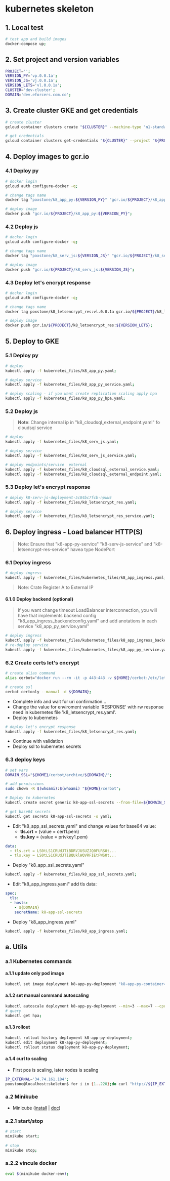 # kubernetes skeleton


## 1. Local test
```bash
# test app and build images
docker-compose up;
```


## 2. Set project and version variables
```bash
PROJECT='';
VERSION_PY='vp.0.0.1a';
VERSION_JS='vj.0.0.1a';
VERSION_LETS='vl.0.0.1a';
CLUSTER='dev-cluster';
DOMAIN='dev.eforcers.com.co';
```


## 3. Create cluster GKE and get credentials
```bash
# create cluster
gcloud container clusters create "${CLUSTER}" --machine-type 'n1-standard-1' --num-nodes=3 --disk-size "100" --preemptible  --enable-autorepair  --project "${PROJECT}" -q;

# get credentials
gcloud container clusters get-credentials "${CLUSTER}" --project "${PROJECT}";
```


## 4. Deploy images to gcr.io

### 4.1 Deploy py
```bash
# docker login
gcloud auth configure-docker -q;

# change tags name
docker tag "poxstone/k8_app_py:${VERSION_PY}" "gcr.io/${PROJECT}/k8_app_py:${VERSION_PY}";

# deploy image
docker push "gcr.io/${PROJECT}/k8_app_py:${VERSION_PY}";
```

### 4.2 Deploy js
```bash
# docker login
gcloud auth configure-docker -q;

# change tags name
docker tag "poxstone/k8_serv_js:${VERSION_JS}" "gcr.io/${PROJECT}/k8_serv_js:${VERSION_JS}";

# deploy image
docker push "gcr.io/${PROJECT}/k8_serv_js:${VERSION_JS}";
```

### 4.3 Deploy let's encrypt response
```bash
# docker login
gcloud auth configure-docker -q;

# change tags name
docker tag poxstone/k8_letsencrypt_res:vl.0.0.1a gcr.io/${PROJECT}/k8_letsencrypt_res:${VERSION_LETS};

# deploy image
docker push gcr.io/${PROJECT}/k8_letsencrypt_res:${VERSION_LETS};
```


## 5. Deploy to GKE

### 5.1 Deploy py
```bash
# deploy 
kubectl apply -f kubernetes_files/k8_app_py.yaml;

# deploy service
kubectl apply -f kubernetes_files/k8_app_py_service.yaml;

# deploy scaling - if you want create replication scaling apply hpa
kubectl apply -f kubernetes_files/k8_app_py_hpa.yaml;
```

### 5.2 Deploy js
> **Note**: Change internal ip in "k8_cloudsql_external_endpoint.yaml" fo cloudsql service

```bash
# deploy 
kubectl apply -f kubernetes_files/k8_serv_js.yaml;

# deploy service
kubectl apply -f kubernetes_files/k8_serv_js_service.yaml;

# deploy endpoints/service  external
kubectl apply -f kubernetes_files/k8_cloudsql_external_service.yaml;
kubectl apply -f kubernetes_files/k8_cloudsql_external_endpoint.yaml;
```

### 5.3 Deploy let's encrypt response
```bash
# deploy k8-serv-js-deployment-5c84bc7fcb-npwwz
kubectl apply -f kubernetes_files/k8_letsencrypt_res.yaml;

# deploy service
kubectl apply -f kubernetes_files/k8_letsencrypt_res_service.yaml;
```


## 6. Deploy ingress - Load balancer HTTP(S)

> Note: Ensure that "k8-app-py-service" "k8-serv-js-service" and "k8-letsencrypt-res-service" havea type NodePort

### 6.1 Deploy ingress
```bash
# deploy ingress
kubectl apply -f kubernetes_files/kubernetes_files/k8_app_ingress.yaml;
```
> Note: Crate Register A to External IP 

#### 6.1.0 Deploy backend (optional)
> If you want change timeout LoadBalancer interconnection, you will have that implements backend config "k8_app_ingress_backendconfig.yaml" and add anotations in each service "k8_app_py_service.yaml"
```bash
# deploy ingress
kubectl apply -f kubernetes_files/kubernetes_files/k8_app_ingress_backendconfig.yaml;
# re-deploy service
kubectl apply -f kubernetes_files/kubernetes_files/k8_app_py_service.yaml;
```

### 6.2 Create certs let's encrypt
```bash
# create alias command
alias cerbot="docker run --rm -it -p 443:443 -v ${HOME}/cerbot:/etc/letsencrypt -v ${HOME}/cerbot/log:/var/log/letsencrypt quay.io/letsencrypt/letsencrypt:latest";

# create ssl
cerbot certonly --manual -d ${DOMAIN};
```

- Complete info and wait for uri confirmation...
- Change the value for enviroment variable 'RESPONSE' with rw response need in kubernetes file 'k8_letsencrypt_res.yaml'.
- Deploy to kubernetes 

```bash
# deploy let's encrypt response
kubectl apply -f kubernetes_files/k8_letsencrypt_res.yaml;
```

- Continue with validation
- Deploy ssl to kubernetes secrets 


### 6.3 deploy keys
```bash
# set vars
DOMAIN_SSL="${HOME}/cerbot/archive/${DOMAIN}/";

# add permissions
sudo chown -R $(whoami):$(whoami) "${HOME}/cerbot";

# Deploy to kubernetes 
kubectl create secret generic k8-app-ssl-secrets --from-file=${DOMAIN_SSL}/cert1.pem --from-file=${DOMAIN_SSL}/privkey1.pem --from-file=${DOMAIN_SSL}/chain1.pem;

# get base64 secrets
kubectl get secrets k8-app-ssl-secrets -o yaml;
```

- Edit "k8_app_ssl_secrets.yaml" and change values for base64 value:
    - **tls.crt** = (value = cert1.pem)
    - **tls.key** = (value = privkey1.pem)
```yaml
data:
  - tls.crt = LS0tLS1CRUdJTiBDRVJUSUZJQ0FURS0t...
  - tls.key = LS0tLS1CRUdJTiBQUklWQVRFIEtFWS0t...
```

- Deploy "k8_app_ssl_secrets.yaml"
```bash
kubectl apply -f kubernetes_files/k8_app_ssl_secrets.yaml;
```

- Edit "k8_app_ingress.yaml" add tls data:
```yaml
spec:
  tls:
  - hosts:
    - ${DOMAIN}
    secretName: k8-app-ssl-secrets
```
- Deploy "k8_app_ingress.yaml"
```bash
kubectl apply -f kubernetes_files/k8_app_ingress.yaml;
```

## a. Utils

### a.1 Kubernetes commands
#### a.1.1 update only pod image
```bash
kubectl set image deployment k8-app-py-deployment "k8-app-py-container=gcr.io/${PROJECT}/k8_app_py:${VERSION_PY}";
```

#### a.1.2 set manual command autoscaling
```bash
kubectl autoscale deployment k8-app-py-deployment --min=3 --max=7 --cpu-percent=80;
# query
kubectl get hpa;
```

#### a.1.3 rollout
```bash
kubectl rollout history deployment k8-app-py-deployment;
kubectl edit deployment k8-app-py-deployment;
kubectl rollout status deployment k8-app-py-deployment;
```

#### a.1.4 curl to scaling
- First pos is scaling, later nodes is scaling

```bash
IP_EXTERNAL='34.74.161.184';
poxstone@localhost:skeleton$ for i in {1..220};do curl "http://${IP_EXTERNAL}:8080/?sleep=3&cpus=4&date=$(date -u '+%Y-%m-%d_%H:%M:%S.%N')-$i" & date;done;
```

### a.2 Minikube
- Minicube ([install](https://kubernetes.io/docs/tasks/tools/install-minikube/) | [doc](https://kubernetes.io/docs/setup/minikube/#minikube-features))

### a.2.1 start/stop
```bash
# start
minikube start;
 
# stop
minikube stop;
```

### a.2.2 vincule docker
```bash
eval $(minikube docker-env);
```
